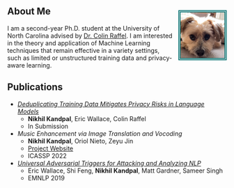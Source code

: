 ## About Me <img src="assets/Kody Test.jpg" style="border:5px double #157878; float:right; max-width:20%; margin-left:2%; margin-top:2%">

I am a second-year Ph.D. student at the University of North Carolina advised by [Dr. Colin Raffel](https://colinraffel.com/).  I am interested in the theory and application of Machine Learning techniques that remain effective in a variety settings, such as limited or unstructured training data and privacy-aware learning.

## Publications
* [*Deduplicating Training Data Mitigates Privacy Risks in Language Models*](https://arxiv.org/abs/2202.06539)
    * **Nikhil Kandpal**, Eric Wallace, Colin Raffel
    * In Submission
* *Music Enhancement via Image Translation and Vocoding* 
    * **Nikhil Kandpal**, Oriol Nieto, Zeyu Jin
    * [Project Website](music-enhancement.md)
    * ICASSP 2022
* [*Universal Adversarial Triggers for Attacking and Analyzing NLP*](https://arxiv.org/abs/1908.07125)
    * Eric Wallace, Shi Feng, **Nikhil Kandpal**, Matt Gardner, Sameer Singh
    * EMNLP 2019

